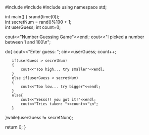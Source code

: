 
#include <iostream>
#include <cstdlib>
#include <ctime>
using namespace std;

int main() 
{
   srand(time(0));   
   int secretNum = rand()%100 + 1;  
   int userGuess; int count=0;   
   
   cout<<"Number Guessing Game"<<endl;
   cout<<"I picked a number between 1 and 100\n";

   do{
       cout<<"Enter guess: ";
       cin>>userGuess;
       count++;

       if(userGuess > secretNum)
       {
           cout<<"Too high... try smaller"<<endl;
       }
       else if(userGuess < secretNum)
       {
           cout<<"Too low... try bigger"<<endl;
       }
       else{
           cout<<"Yesss!! you got it!"<<endl;
           cout<<"Tries taken: "<<count<<"\n";
       }

   }while(userGuess != secretNum);

   return 0; 
}
